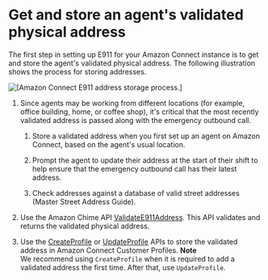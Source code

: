 # Get and store an agent's validated physical address<a name="get-and-store-agent-address-e911"></a>

The first step in setting up E911 for your Amazon Connect instance is to get and store the agent's validated physical address\. The following illustration shows the process for storing addresses\.

![\[Amazon Connect E911 address storage process.\]](http://docs.aws.amazon.com/connect/latest/adminguide/images/e911-workflow.png)

1. Since agents may be working from different locations \(for example, office building, home, or coffee shop\), it's critical that the most recently validated address is passed along with the emergency outbound call\. 

   1. Store a validated address when you first set up an agent on Amazon Connect, based on the agent's usual location\. 

   1. Prompt the agent to update their address at the start of their shift to help ensure that the emergency outbound call has their latest address\.

   1. Check addresses against a database of valid street addresses \(Master Street Address Guide\)\.

1. Use the Amazon Chime API [ValidateE911Address](https://docs.aws.amazon.com/chime/latest/APIReference/API_ValidateE911Address.html)\. This API validates and returns the validated physical address\. 

1. Use the [CreateProfile](https://docs.aws.amazon.com/customerprofiles/latest/APIReference/API_CreateProfile.html) or [UpdateProfile](https://docs.aws.amazon.com/customerprofiles/latest/APIReference/API_UpdateProfile.html) APIs to store the validated address in Amazon Connect Customer Profiles\. 
**Note**  
We recommend using `CreateProfile` when it is required to add a validated address the first time\. After that, use `UpdateProfile`\. 